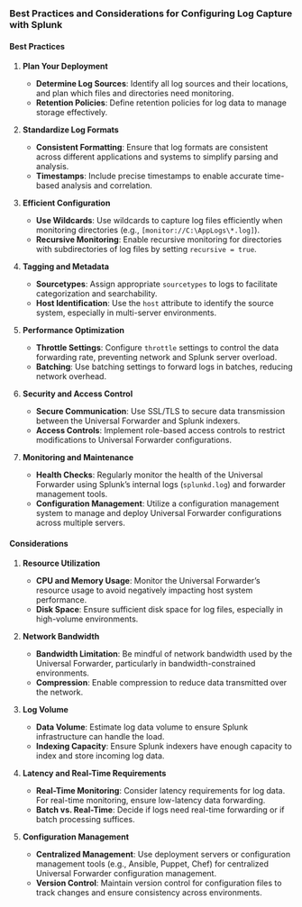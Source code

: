 ### Best Practices and Considerations for Configuring Log Capture with Splunk

#### Best Practices

1. **Plan Your Deployment**
   - **Determine Log Sources**: Identify all log sources and their locations, and plan which files and directories need monitoring.
   - **Retention Policies**: Define retention policies for log data to manage storage effectively.

2. **Standardize Log Formats**
   - **Consistent Formatting**: Ensure that log formats are consistent across different applications and systems to simplify parsing and analysis.
   - **Timestamps**: Include precise timestamps to enable accurate time-based analysis and correlation.

3. **Efficient Configuration**
   - **Use Wildcards**: Use wildcards to capture log files efficiently when monitoring directories (e.g., `[monitor://C:\AppLogs\*.log]`).
   - **Recursive Monitoring**: Enable recursive monitoring for directories with subdirectories of log files by setting `recursive = true`.

4. **Tagging and Metadata**
   - **Sourcetypes**: Assign appropriate `sourcetypes` to logs to facilitate categorization and searchability.
   - **Host Identification**: Use the `host` attribute to identify the source system, especially in multi-server environments.

5. **Performance Optimization**
   - **Throttle Settings**: Configure `throttle` settings to control the data forwarding rate, preventing network and Splunk server overload.
   - **Batching**: Use batching settings to forward logs in batches, reducing network overhead.

6. **Security and Access Control**
   - **Secure Communication**: Use SSL/TLS to secure data transmission between the Universal Forwarder and Splunk indexers.
   - **Access Controls**: Implement role-based access controls to restrict modifications to Universal Forwarder configurations.

7. **Monitoring and Maintenance**
   - **Health Checks**: Regularly monitor the health of the Universal Forwarder using Splunk’s internal logs (`splunkd.log`) and forwarder management tools.
   - **Configuration Management**: Utilize a configuration management system to manage and deploy Universal Forwarder configurations across multiple servers.

#### Considerations

1. **Resource Utilization**
   - **CPU and Memory Usage**: Monitor the Universal Forwarder’s resource usage to avoid negatively impacting host system performance.
   - **Disk Space**: Ensure sufficient disk space for log files, especially in high-volume environments.

2. **Network Bandwidth**
   - **Bandwidth Limitation**: Be mindful of network bandwidth used by the Universal Forwarder, particularly in bandwidth-constrained environments.
   - **Compression**: Enable compression to reduce data transmitted over the network.

3. **Log Volume**
   - **Data Volume**: Estimate log data volume to ensure Splunk infrastructure can handle the load.
   - **Indexing Capacity**: Ensure Splunk indexers have enough capacity to index and store incoming log data.

4. **Latency and Real-Time Requirements**
   - **Real-Time Monitoring**: Consider latency requirements for log data. For real-time monitoring, ensure low-latency data forwarding.
   - **Batch vs. Real-Time**: Decide if logs need real-time forwarding or if batch processing suffices.

5. **Configuration Management**
   - **Centralized Management**: Use deployment servers or configuration management tools (e.g., Ansible, Puppet, Chef) for centralized Universal Forwarder configuration management.
   - **Version Control**: Maintain version control for configuration files to track changes and ensure consistency across environments.
